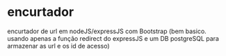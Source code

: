 # encurtador
encurtador de url em nodeJS/expressJS com Bootstrap
(bem basico. usando apenas a função redirect do expressJS e um DB postgreSQL para armazenar as url e os id de acesso)
